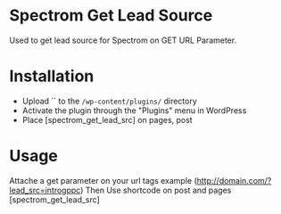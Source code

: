 Spectrom Get Lead Source
========================
Used to get lead source for Spectrom on GET URL Parameter. 

Installation
============

+ Upload `` to the `/wp-content/plugins/` directory
+ Activate the plugin through the "Plugins" menu in WordPress
+ Place [spectrom_get_lead_src] on pages, post

Usage
=====
Attache a get parameter on your url tags example (http://domain.com/?lead_src=introgppc) 
Then Use shortcode on post and pages [spectrom_get_lead_src]
